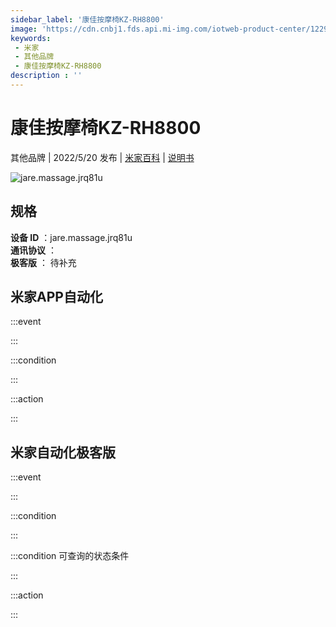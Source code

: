 ```yaml
---
sidebar_label: '康佳按摩椅KZ-RH8800'
image: 'https://cdn.cnbj1.fds.api.mi-img.com/iotweb-product-center/12291a5c8579a4a6fdb150030d47e571_1646884749384.png?GalaxyAccessKeyId=AKVGLQWBOVIRQ3XLEW&Expires=9223372036854775807&Signature=J+jXwR5RWdCY6MXgmxNJfYn5F94='
keywords: 
 - 米家
 - 其他品牌
 - 康佳按摩椅KZ-RH8800
description : ''
---
```

# 康佳按摩椅KZ-RH8800

其他品牌 | 2022/5/20 发布 | [米家百科](https://home.mi.com/webapp/content/baike/product/index.html?model=jare.massage.jrq81u) | [说明书](https://home.mi.com/views/introduction.html?model=jare.massage.jrq81u&region=cn)

![jare.massage.jrq81u](https://cdn.cnbj1.fds.api.mi-img.com/iotweb-product-center/12291a5c8579a4a6fdb150030d47e571_1646884749384.png?GalaxyAccessKeyId=AKVGLQWBOVIRQ3XLEW&Expires=9223372036854775807&Signature=J+jXwR5RWdCY6MXgmxNJfYn5F94=)

## 规格  
> 
**设备 ID** ：jare.massage.jrq81u  
**通讯协议** ：  
**极客版**  ： 待补充 


## 米家APP自动化  

:::event  

:::

:::condition  

:::

:::action   

:::

## 米家自动化极客版  

:::event  

:::

:::condition  

:::

:::condition 可查询的状态条件  

:::

:::action  

:::

        
